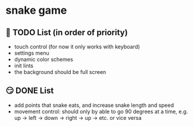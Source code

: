 # snake game

## 🥺 TODO List (in order of priority)
- touch control (for now it only works with keyboard)
- settings menu
- dynamic color schemes
- init lints
- the background should be full screen 

## 😏 DONE List 
- add points that snake eats, and increase snake length and speed 
- movement control: should only by able to go 90 degrees at a time, e.g. up -> left -> down -> right -> up -> etc. or vice versa